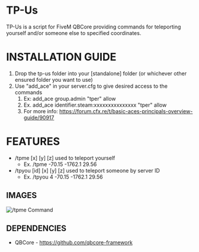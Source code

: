 # TP-Us

TP-Us is a script for FiveM QBCore providing commands for teleporting yourself and/or someone else to specified coordinates.

<h1>INSTALLATION GUIDE</h1>

1. Drop the tp-us folder into your [standalone] folder (or whichever other ensured folder you want to use)
2. Use "add_ace" in your server.cfg to give desired access to the commands
   1. Ex: add_ace group.admin "tper" allow
   2. Ex. add_ace identifier.steam:xxxxxxxxxxxxxxx "tper" allow
   3. For more info: https://forum.cfx.re/t/basic-aces-principals-overview-guide/90917

<h1>FEATURES</h1>

- /tpme [x] [y] [z] used to teleport yourself
  - Ex. /tpme -70.15 -1762.1 29.56
- /tpyou [id] [x] [y] [z] used to teleport someone by server ID
  - Ex. /tpyou 4 -70.15 -1762.1 29.56

**IMAGES**
-----
![/tpme Command](https://i.ibb.co/0fFZkCt/tpmecommand.gif)

**DEPENDENCIES**
-----
- QBCore - https://github.com/qbcore-framework

